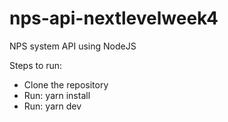 # nps-api-nextlevelweek4

NPS system API using NodeJS

Steps to run:
- Clone the repository
- Run: yarn install
- Run: yarn dev

